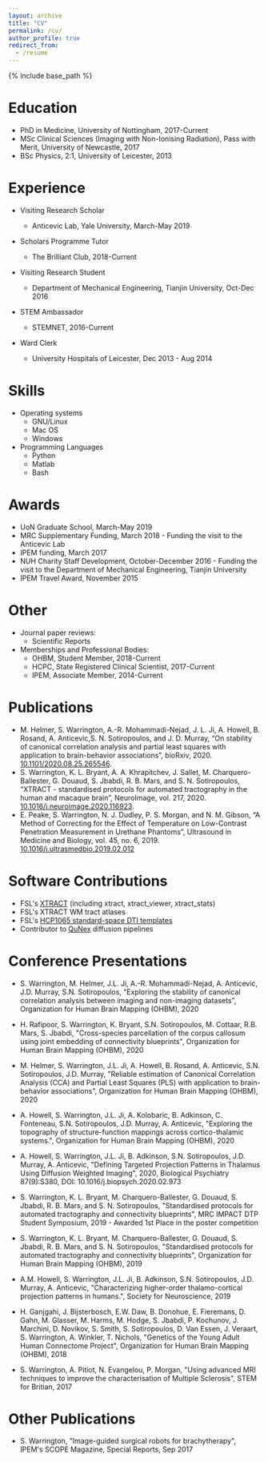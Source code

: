 ```yaml
---
layout: archive
title: "CV"
permalink: /cv/
author_profile: true
redirect_from:
  - /resume
---
```


{% include base_path %}

Education
======
* PhD in Medicine, University of Nottingham, 2017-Current
* MSc Clinical Sciences (Imaging with Non-Ionising Radiation), Pass with Merit, University of Newcastle, 2017
* BSc Physics, 2:1, University of Leicester, 2013


Experience
======
* Visiting Research Scholar
  * Anticevic Lab, Yale University, March-May 2019

* Scholars Programme Tutor
  * The Brilliant Club, 2018-Current

* Visiting Research Student
  * Department of Mechanical Engineering, Tianjin University, Oct-Dec 2016

* STEM Ambassador
  * STEMNET, 2016-Current

* Ward Clerk
  * University Hospitals of Leicester, Dec 2013 - Aug 2014



Skills
======
* Operating systems
  * GNU/Linux
  * Mac OS
  * Windows
* Programming Languages
  * Python
  * Matlab
  * Bash


Awards
======
* UoN Graduate School, March-May 2019
* MRC Supplementary Funding, March 2018 - Funding the visit to the Anticevic Lab
* IPEM funding, March 2017
* NUH Charity Staff Development, October-December 2016 - Funding the visit to the Department of Mechanical Engineering, Tianjin University
* IPEM Travel Award, November 2015


Other
======
* Journal paper reviews:
  * Scientific Reports
* Memberships and Professional Bodies:
  * OHBM, Student Member, 2018-Current
  * HCPC, State Registered Clinical Scientist, 2017-Current
  * IPEM, Associate Member, 2014-Current


Publications
======
* M. Helmer, S. Warrington, A.-R. Mohammadi-Nejad, J. L. Ji, A. Howell, B. Rosand, A. Anticevic,S. N. Sotiropoulos, and J. D. Murray, “On stability of canonical correlation analysis and partial least squares with application to brain-behavior associations”, bioRxiv, 2020. [10.1101/2020.08.25.265546](https://www.biorxiv.org/content/10.1101/2020.08.25.265546v1).
* S. Warrington, K. L. Bryant, A. A. Khrapitchev, J. Sallet, M. Charquero-Ballester, G. Douaud, S. Jbabdi, R. B. Mars, and S. N. Sotiropoulos, “XTRACT - standardised protocols for automated tractography in the human and macaque brain”, NeuroImage, vol. 217, 2020. [10.1016/j.neuroimage.2020.116923](https://www.sciencedirect.com/science/article/pii/S1053811920304092).
* E. Peake, S. Warrington, N. J. Dudley, P. S. Morgan, and N. M. Gibson, “A Method of Correcting for the Effect of Temperature on Low-Contrast Penetration Measurement in Urethane Phantoms”, Ultrasound in Medicine and Biology, vol. 45, no. 6, 2019. [10.1016/j.ultrasmedbio.2019.02.012](https://www.umbjournal.org/article/S0301-5629(19)30079-1/abstract)


Software Contributions
======
* FSL's [XTRACT](https://fsl.fmrib.ox.ac.uk/fsl/fslwiki/XTRACT) (including xtract, xtract_viewer, xtract_stats)
* FSL's XTRACT WM tract atlases
* FSL's [HCP1065 standard-space DTI templates](https://fsl.fmrib.ox.ac.uk/fsl/fslwiki/Atlases)
* Contributor to [QuNex](https://qunex.yale.edu/) diffusion pipelines


Conference Presentations
======

* S. Warrington, M. Helmer, J.L. Ji, A.-R. Mohammadi-Nejad, A. Anticevic, J.D. Murray, S.N. Sotiropoulos, "Exploring the stability of canonical correlation analysis between imaging and non-imaging datasets", Organization for Human Brain Mapping (OHBM), 2020

* H. Rafipoor, S. Warrington, K. Bryant, S.N. Sotiropoulos, M. Cottaar, R.B. Mars, S. Jbabdi, "Cross-species parcellation of the corpus callosum using joint embedding of connectivity blueprints", Organization for Human Brain Mapping (OHBM), 2020

* M. Helmer, S. Warrington, J.L. Ji, A. Howell, B. Rosand, A. Anticevic, S.N. Sotiropoulos, J.D. Murray, "Reliable estimation of Canonical Correlation Analysis (CCA) and Partial Least Squares (PLS) with application to brain-behavior associations", Organization for Human Brain Mapping (OHBM), 2020

* A. Howell, S. Warrington, J.L. Ji, A. Kolobaric, B. Adkinson, C. Fonteneau, S.N. Sotiropoulos, J.D. Murray, A. Anticevic, "Exploring the topography of structure-function mappings across cortico-thalamic systems.", Organization for Human Brain Mapping (OHBM), 2020

* A. Howell, S. Warrington, J.L. Ji, B. Adkinson, S.N. Sotiropoulos, J.D. Murray, A. Anticevic, "Defining Targeted Projection Patterns in Thalamus Using Diffusion Weighted Imaging", 2020, Biological Psychiatry 87(9):S380, DOI: 10.1016/j.biopsych.2020.02.973

* S. Warrington, K. L. Bryant, M. Charquero-Ballester, G. Douaud, S. Jbabdi, R. B. Mars, and S. N. Sotiropoulos, "Standardised protocols for automated tractography and connectivity blueprints", MRC IMPACT DTP Student Symposium, 2019 - Awarded 1st Place in the poster competition

* S. Warrington, K. L. Bryant, M. Charquero-Ballester, G. Douaud, S. Jbabdi, R. B. Mars, and S. N. Sotiropoulos, "Standardised protocols for automated tractography and connectivity blueprints", Organization for Human Brain Mapping (OHBM), 2019

* A.M. Howell, S. Warrington, J.L. Ji, B. Adkinson, S.N. Sotiropoulos, J.D. Murray, A. Anticevic, "Characterizing higher-order thalamo-cortical projection patterns in humans.", Society for Neuroscience, 2019

* H. Ganjgahi, J. Bijsterbosch, E.W. Daw, B. Donohue, E. Fieremans, D. Gahn, M. Glasser, M. Harms, M. Hodge, S. Jbabdi, P. Kochunov, J. Marchini, D. Novikov, S. Smith, S. Sotiropoulos, D. Van Essen, J. Veraart, S. Warrington, A. Winkler, T. Nichols, "Genetics of the Young Adult Human Connectome Project", Organization for Human Brain Mapping (OHBM), 2018

* S. Warrington, A. Pitiot, N. Evangelou, P. Morgan, "Using advanced MRI techniques to improve the characterisation of Multiple Sclerosis", STEM for Britian, 2017

Other Publications
======
* S. Warrington, "Image-guided surgical robots for brachytherapy", IPEM's SCOPE Magazine, Special Reports, Sep 2017

